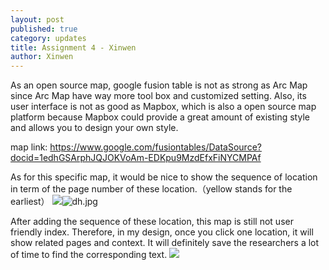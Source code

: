 ```yaml
---
layout: post
published: true
category: updates
title: Assignment 4 - Xinwen
author: Xinwen
---
```

As an open source map, google fusion table is not as strong as Arc Map since Arc Map have way more tool box and customized setting. Also, its user interface is not as good as Mapbox, which is also a open source map platform because Mapbox could provide a great amount of existing style and allows you to design your own style. 

map link:
https://www.google.com/fusiontables/DataSource?docid=1edhGSArphJQJOKVoAm-EDKpu9MzdEfxFiNYCMPAf

As for this specific map, it would be nice to show the sequence of location in term of the page number of these location.（yellow stands for the earliest）
![]({{site.baseurl}}/assets/dh.jpg)![dh.jpg]({{site.baseurl}}/assets/dh.jpg)


After adding the sequence of these location, this map is still not user friendly index. Therefore, in my design, once you click one location, it will show related pages and context. It will definitely save the researchers a lot of time to find the corresponding text.
![]({{site.baseurl}}/assets/map%20%2B%20text-01.jpg)